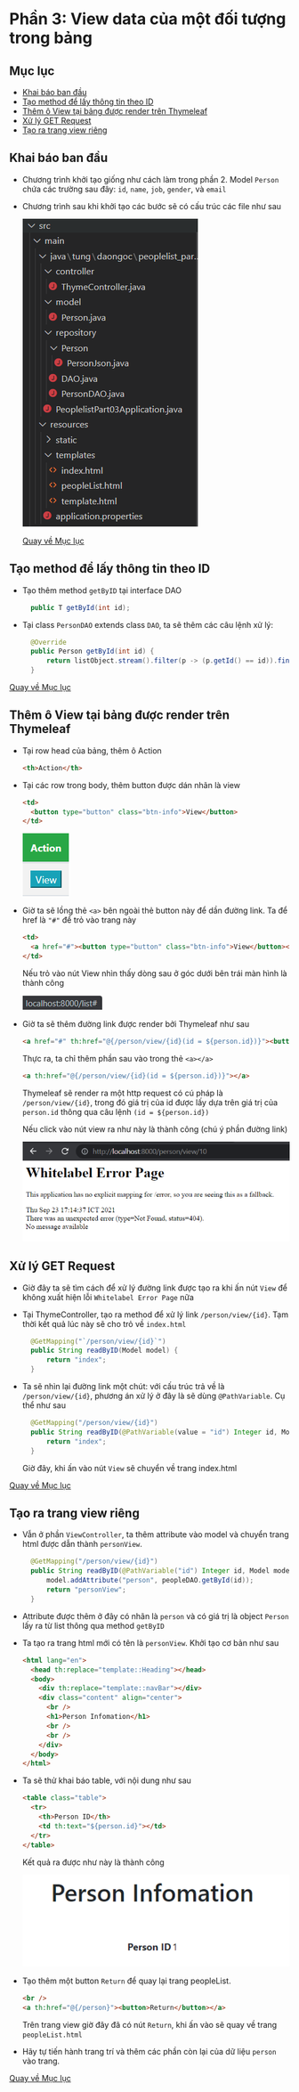 # Phần 3: View data của một đối tượng trong bảng

## Mục lục

<a id="p0"></a>

- [Khai báo ban đầu](#p1)
- [Tạo method để lấy thông tin theo ID](#p2)
- [Thêm ô View tại bảng được render trên Thymeleaf](#p3)
- [Xử lý GET Request](#p4)
- [Tạo ra trang view riêng](#p5)

## Khai báo ban đầu

<a id="p1"></a>

- Chương trình khởi tạo giống như cách làm trong phần 2. Model `Person` chứa các trường sau đây: `id`, `name`, `job`, `gender`, và `email`

- Chương trình sau khi khởi tạo các bước sẽ có cấu trúc các file như sau

  ![initial](img/initial.png)

  [Quay về Mục lục](#p0)

## Tạo method để lấy thông tin theo ID

<a id="p2"></a>

- Tạo thêm method `getByID` tại interface DAO

  ```java
    public T getById(int id);
  ```

- Tại class `PersonDAO` extends class `DAO`, ta sẽ thêm các câu lệnh xử lý:

  ```java
    @Override
    public Person getById(int id) {
        return listObject.stream().filter(p -> (p.getId() == id)).findFirst().get();
    }
  ```

[Quay về Mục lục](#p0)

## Thêm ô View tại bảng được render trên Thymeleaf

<a id="p3"></a>

- Tại row head của bảng, thêm ô Action

  ```html
  <th>Action</th>
  ```

- Tại các row trong body, thêm button được dán nhãn là view

  ```html
  <td>
    <button type="button" class="btn-info">View</button>
  </td>
  ```

  ![viewbutton](img/viewbutton.png)

- Giờ ta sẽ lồng thẻ `<a>` bên ngoài thẻ button này để dần đường link. Ta để href là `"#"` để trỏ vào trang này

  ```html
  <td>
    <a href="#"><button type="button" class="btn-info">View</button></a>
  </td>
  ```

  Nếu trỏ vào nút View nhìn thấy dòng sau ở góc dưới bên trái màn hình là thành công

  ![href](img/href.png)

- Giờ ta sẽ thêm đường link được render bởi Thymeleaf như sau

  ```html
  <a href="#" th:href="@{/person/view/{id}(id = ${person.id})}"><button type="button" class="btn-info">View</button></a>
  ```

  Thực ra, ta chỉ thêm phần sau vào trong thẻ `<a></a>`

  ```html
  <a th:href="@{/person/view/{id}(id = ${person.id})}"></a>
  ```

  Thymeleaf sẽ render ra một http request có cú pháp là `/person/view/{id}`, trong đó giá trị của id được lấy dựa trên giá trị của `person.id` thông qua câu lệnh `(id = ${person.id})`

  Nếu click vào nút view ra như này là thành công (chú ý phần đường link)

  ![renderlink](img/renderlink.png)

## Xử lý GET Request

<a id="p4"></a>

- Giờ đây ta sẽ tìm cách để xử lý đường link được tạo ra khi ấn nút `View` để không xuất hiện lỗi `Whitelabel Error Page` nữa

- Tại ThymeController, tạo ra method để xử lý link `/person/view/{id}`. Tạm thời kết quả lúc này sẽ cho trỏ về `index.html`

  ```java
    @GetMapping("`/person/view/{id}`")
    public String readByID(Model model) {
        return "index";
    }
  ```

- Ta sẽ nhìn lại đường link một chút: với cấu trúc trả về là `/person/view/{id}`, phương án xử lý ở đây là sẽ dùng `@PathVariable`. Cụ thể như sau

  ```java
    @GetMapping("/person/view/{id}")
    public String readByID(@PathVariable(value = "id") Integer id, Model model) {
        return "index";
    }
  ```

  Giờ đây, khi ấn vào nút `View` sẽ chuyển về trang index.html

[Quay về Mục lục](#p0)

## Tạo ra trang view riêng

<a id="p5"></a>

- Vẫn ở phần `ViewController`, ta thêm attribute vào model và chuyển trang html được dẫn thành `personView`.

  ```java
    @GetMapping("/person/view/{id}")
    public String readByID(@PathVariable("id") Integer id, Model model) {
        model.addAttribute("person", peopleDAO.getById(id));
        return "personView";
    }
  ```

- Attribute được thêm ở đây có nhãn là `person` và có giá trị là object `Person` lấy ra từ list thông qua method `getByID`

- Ta tạo ra trang html mới có tên là `personView`. Khởi tạo cơ bản như sau

  ```html
  <html lang="en">
    <head th:replace="template::Heading"></head>
    <body>
      <div th:replace="template::navBar"></div>
      <div class="content" align="center">
        <br />
        <h1>Person Infomation</h1>
        <br />
        <br />
      </div>
    </body>
  </html>
  ```

- Ta sẽ thử khai báo table, với nội dung như sau

  ```html
  <table class="table">
    <tr>
      <th>Person ID</th>
      <td th:text="${person.id}"></td>
    </tr>
  </table>
  ```

  Kết quả ra được như này là thành công

  ![renderid](img/renderid.png)

- Tạo thêm một button `Return` để quay lại trang peopleList.

  ```html
  <br />
  <a th:href="@{/person}"><button>Return</button></a>
  ```

  Trên trang view giờ đây đã có nút `Return`, khi ấn vào sẽ quay về trang `peopleList.html`

- Hãy tự tiến hành trang trí và thêm các phần còn lại của dữ liệu `person` vào trang.

[Quay về Mục lục](#p0)
